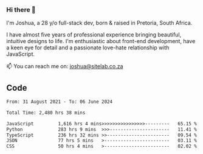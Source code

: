 ### Hi there 👋

I'm Joshua, a 28 y/o full-stack dev, born & raised in Pretoria, South Africa. 

I have almost five years of professional experience bringing beautiful, intuitive designs to life. I'm enthusiastic about front-end development, have a keen eye for detail and a passionate love-hate relationship with JavaScript.

📫 You can reach me on: joshua@sitelab.co.za

## **Code**

<!--START_SECTION:waka-->

```txt
From: 31 August 2021 - To: 06 June 2024

Total Time: 2,480 hrs 38 mins

JavaScript         1,616 hrs 4 mins>>>>>>>>>>>>>>>>---------   65.15 %
Python             283 hrs 9 mins  >>>----------------------   11.41 %
TypeScript         236 hrs 32 mins >>-----------------------   09.54 %
JSON               77 hrs 5 mins   >------------------------   03.11 %
CSS                50 hrs 4 mins   >------------------------   02.02 %
```

<!--END_SECTION:waka-->
